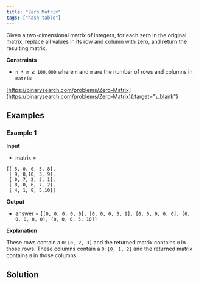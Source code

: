 ```yaml
---
title: "Zero Matrix"
tags: ["hash table"]
---
```


Given a two-dimensional matrix of integers, for each zero in the original matrix, replace all values in its row and column with zero, and return the resulting matrix.

**Constraints**

- `n * m ≤ 100,000` where `n` and `m` are the number of rows and columns in `matrix`

[https://binarysearch.com/problems/Zero-Matrix](https://binarysearch.com/problems/Zero-Matrix){:target="\_blank"}

## Examples

### Example 1

**Input**

- matrix =

```
[[ 5, 0, 0, 5, 8],
 [ 9, 8,10, 3, 9],
 [ 0, 7, 2, 3, 1],
 [ 8, 0, 6, 7, 2],
 [ 4, 1, 8, 5,10]]
```

**Output**

- answer = `[[0, 0, 0, 0, 0], [0, 0, 0, 3, 9], [0, 0, 0, 0, 0], [0, 0, 0, 0, 0], [0, 0, 0, 5, 10]]`

**Explanation**

These rows contain a `0`: `[0, 2, 3]` and the returned matrix contains `0` in those rows.
These columns contain a `0`: `[0, 1, 2]` and the returned matrix contains `0` in those columns.

## Solution

<script src="https://gist.github.com/yaeba/16da7be5123724fcf6eccc25581cef5a.js?file=Zero-Matrix.cpp"></script>
